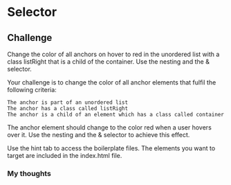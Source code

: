 # Selector

## Challenge

Change the color of all anchors on hover to red in the unordered list with a class listRight that is a child of the container. Use the nesting and the & selector.

Your challenge is to change the color of all anchor elements that fulfil the following criteria:

    The anchor is part of an unordered list
    The anchor has a class called listRight
    The anchor is a child of an element which has a class called container

The anchor element should change to the color red when a user hovers over it. Use the nesting and the & selector to achieve this effect.

Use the hint tab to access the boilerplate files. The elements you want to target are included in the index.html file.

### My thoughts
